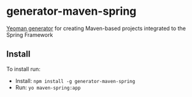 # generator-maven-spring
[Yeoman generator](http://yeoman.io) for creating Maven-based projects integrated to the Spring Framework

## Install
To install run:
- Install: `npm install -g generator-maven-spring`
- Run: `yo maven-spring:app`
